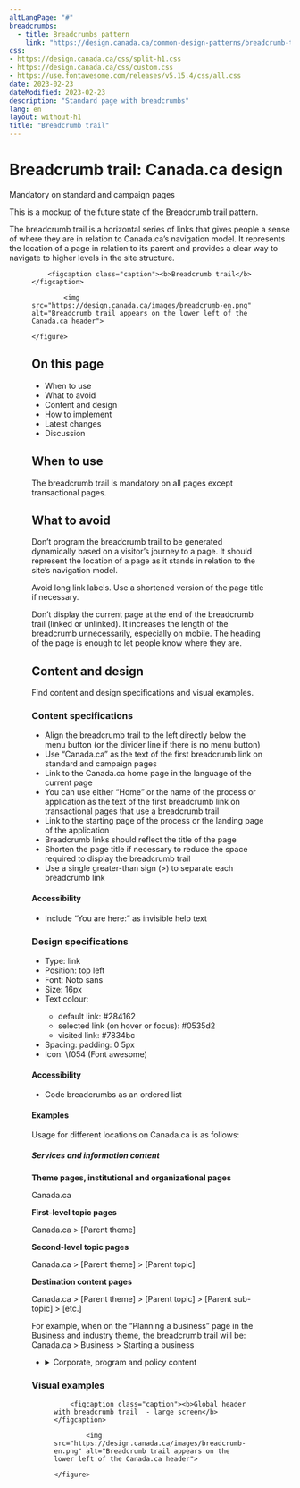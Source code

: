 ```yaml
---
altLangPage: "#"
breadcrumbs:
  - title: Breadcrumbs pattern
    link: "https://design.canada.ca/common-design-patterns/breadcrumb-trail.html"
css:
- https://design.canada.ca/css/split-h1.css
- https://design.canada.ca/css/custom.css
- https://use.fontawesome.com/releases/v5.15.4/css/all.css
date: 2023-02-23
dateModified: 2023-02-23
description: "Standard page with breadcrumbs"
lang: en
layout: without-h1
title: "Breadcrumb trail"
---
```

<h1 property="name" id="wb-cont" dir="ltr"><span class="stacked"><span>Breadcrumb trail</span>: <span>Canada.ca design</span></span></h1>
<span class="label label-danger">Mandatory on standard and campaign pages</span>
<p>This is a mockup of the future state of the Breadcrumb trail pattern.</p>
<p>The breadcrumb trail is a horizontal series of links that gives people a sense of where they are in relation to Canada.ca’s navigation model.  It represents the location of a page in relation to its parent and provides a clear way to navigate to higher levels in the site structure.</p>
<figure>

		<figcaption class="caption"><b>Breadcrumb trail</b></figcaption>

			<img src="https://design.canada.ca/images/breadcrumb-en.png" alt="Breadcrumb trail appears on the lower left of the Canada.ca header">

	</figure>
<h2>On this page</h2>
<ul>
	<li>When to use</li>
	<li>What to avoid</li>
	<li>Content and design</li>
	<li>How to implement</li>
	<li>Latest changes</li>
	<li>Discussion</li>
</ul>
<h2>When to use</h2>
<p>The breadcrumb trail is mandatory on all pages except transactional pages.</p> 
<h2>What to avoid</h2>
<p>Don’t program the breadcrumb trail to be generated dynamically based on a visitor’s journey to a page. It should represent the location of a page as it stands in relation to the site’s navigation model.</p>

<p>Avoid long link labels. Use a shortened version of the page title if necessary.</p>

<p>Don’t display the current page at the end of the breadcrumb trail (linked or unlinked). It increases the length of the breadcrumb unnecessarily, especially on mobile. The heading of the page is enough to let people know where they are.</p>

<h2>Content and design</h2>
<p>Find content and design specifications and visual examples.</p>

<h3>Content specifications</h3>
<ul>
	<li>Align the breadcrumb trail to the left directly below the menu button (or the divider line if there is no menu button)</li>
	<li>Use “Canada.ca” as the text of the first breadcrumb link on standard and campaign pages</li>
	<li>Link to the Canada.ca home page in the language of the current page</li>
<li>You can use either “Home” or the name of the process or application as the text of the first breadcrumb link on transactional pages that use a breadcrumb trail</li>
	<li>Link to the starting page of the process or the landing page of the application</li>
	<li>Breadcrumb links should reflect the title of the page</li> 
<Li>Shorten the page title if necessary to reduce the space required to display the breadcrumb trail</li>
	<li>Use a single greater-than sign (>) to separate each breadcrumb link</li>
	</ul>
<h4>Accessibility</h4>
<ul>
<li>Include “You are here:” as invisible help text</li>
</ul>
<h3>Design specifications</h3>
<ul> 
	<li>Type: link</li> 
	<li>Position: top left</li>
	<li>Font: Noto sans</li>
	<li>Size: 16px</li>
	<li>Text colour:</li>
<ul>
	<li>default link: #284162</li>
	<li>selected link (on hover or focus): #0535d2</li>
	<li>visited link: #7834bc</li>
</ul>
	<li>Spacing: padding: 0 5px</li>
	<li>Icon:  \f054 (Font awesome)</li>
	</ul>
<h4>Accessibility</h4>
<ul>
	<li>Code breadcrumbs as an ordered list</li>
	</ul>
<h4>Examples</h4>
<p>Usage for different locations on Canada.ca is as follows:</p>

<h5>Services and information content</h5>
<p><strong>Theme pages, institutional and organizational pages</strong></p>
	<p>Canada.ca</p>   
<p><strong>First-level topic pages</strong></p>
Canada.ca   >   [Parent theme]
<br>
<p><strong>Second-level topic pages</strong></p>
<p>Canada.ca    >   [Parent theme]    >   [Parent topic]</p>
<p><strong>Destination content pages</strong></p>
<p>Canada.ca    >   [Parent theme]    >   [Parent topic]   >  [Parent sub-topic]   >   [etc.]</p>
<p>For example, when on the “Planning a business” page in the Business and industry theme, the breadcrumb trail will be:
Canada.ca   >   Business   >   Starting a business</p>
<ul class="list-unstyled">
	<li>
		<details>
			<summary>Corporate, program and policy content</summary>
			<p><strong>Corporate, program or policy content pages</strong></p>
			<p>Canada.ca   >   [Institutional profile page]</p>
			<p><strong>Partnering and collaborative arrangement profile pages</strong></p>
			<p>Canada.ca</p>

		</details>
	</li>
	<li>
		<details>
			<summary>Search results pages</summary>
			<p><strong>Basic search pages</strong></p>
			<p>Canada.ca</p>   
			<p><strong>Advanced search pages</strong></p>
			<p>Canada.ca   >   [Basic search]</p>

		</details>
	</li>
<li>
		<details>
			<summary>Campaigns and promotions</summary>
			<p>Promotion campaigns don't need a breadcrumb trail. If you add one, it can lead back to the topic tree, the Institutional/Organizational profile, or to the Home page of Canada.ca.</p>
		</details>
	</li>	
<li>
		<details>
			<summary>News</summary>
			<p>Canada.ca   >   [Institutional profile page]</p>
		</details>
	</li>		
</ul>
	<h3>Visual examples</h3>
<figure>

		<figcaption class="caption"><b>Global header with breadcrumb trail  - large screen</b></figcaption>

			<img src="https://design.canada.ca/images/breadcrumb-en.png" alt="Breadcrumb trail appears on the lower left of the Canada.ca header">

	</figure>



